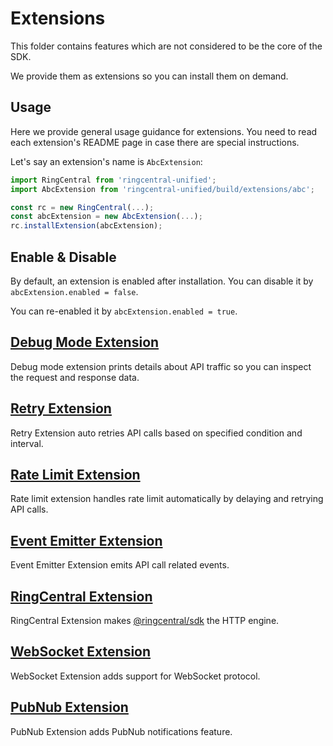 # Extensions

This folder contains features which are not considered to be the core of the SDK.

We provide them as extensions so you can install them on demand.


## Usage

Here we provide general usage guidance for extensions. You need to read each extension's README page in case there are special instructions.

Let's say an extension's name is `AbcExtension`:

```ts
import RingCentral from 'ringcentral-unified';
import AbcExtension from 'ringcentral-unified/build/extensions/abc';

const rc = new RingCentral(...);
const abcExtension = new AbcExtension(...);
rc.installExtension(abcExtension);
```

## Enable & Disable

By default, an extension is enabled after installation. You can disable it by `abcExtension.enabled = false`.

You can re-enabled it by `abcExtension.enabled = true`.


## [Debug Mode Extension](./debugMode)

Debug mode extension prints details about API traffic so you can inspect the request and response data.


## [Retry Extension](./retry)

Retry Extension auto retries API calls based on specified condition and interval.


## [Rate Limit Extension](./rateLimit)

Rate limit extension handles rate limit automatically by delaying and retrying API calls.


## [Event Emitter Extension](./eventEmitter)

Event Emitter Extension emits API call related events.


## [RingCentral Extension](./ringCentral)

RingCentral Extension makes [@ringcentral/sdk](https://www.npmjs.com/package/@ringcentral/sdk) the HTTP engine.


## [WebSocket Extension](./webSocket)

WebSocket Extension adds support for WebSocket protocol.


## [PubNub Extension](./pubNub)

PubNub Extension adds PubNub notifications feature.

